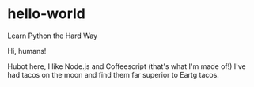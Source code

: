 # hello-world
Learn Python the Hard Way

Hi, humans!

Hubot here, I like Node.js and Coffeescript (that's what I'm made of!)
I've had tacos on the moon and find them far superior to Eartg tacos.
